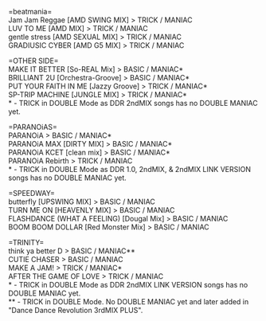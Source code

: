 =beatmania=
<br>Jam Jam Reggae [AMD SWING MIX] > TRICK / MANIAC
<br>LUV TO ME [AMD MIX] > TRICK / MANIAC
<br>gentle stress [AMD SEXUAL MIX] > TRICK / MANIAC
<br>GRADIUSIC CYBER [AMD G5 MIX] > TRICK / MANIAC

=OTHER SIDE=
<br>MAKE IT BETTER [So-REAL Mix] > BASIC / MANIAC*
<br>BRILLIANT 2U [Orchestra-Groove] > BASIC / MANIAC*
<br>PUT YOUR FAITH IN ME [Jazzy Groove] > TRICK / MANIAC*
<br>SP-TRIP MACHINE [JUNGLE MIX] > TRICK / MANIAC*
<br>* - TRICK in DOUBLE Mode as DDR 2ndMIX songs has no DOUBLE MANIAC yet.

=PARANOiAS=
<br>PARANOiA > BASIC / MANIAC*
<br>PARANOiA MAX [DIRTY MIX] > BASIC / MANIAC*
<br>PARANOiA KCET [clean mix] > BASIC / MANIAC*
<br>PARANOiA Rebirth > TRICK / MANIAC
<br>* - TRICK in DOUBLE Mode as DDR 1.0, 2ndMIX, & 2ndMIX LINK VERSION songs has no DOUBLE MANIAC yet.

=SPEEDWAY=
<br>butterfly [UPSWING MIX] > BASIC / MANIAC
<br>TURN ME ON [HEAVENLY MIX] > BASIC / MANIAC
<br>FLASHDANCE (WHAT A FEELING) [Dougal Mix] > BASIC / MANIAC
<br>BOOM BOOM DOLLAR [Red Monster Mix] > BASIC / MANIAC

=TRINITY=
<br>think ya better D > BASIC / MANIAC**
<br>CUTIE CHASER > BASIC / MANIAC
<br>MAKE A JAM! > TRICK / MANIAC*
<br>AFTER THE GAME OF LOVE > TRICK / MANIAC
<br>* - TRICK in DOUBLE Mode as DDR 2ndMIX LINK VERSION songs has no DOUBLE MANIAC yet.
<br>** - TRICK in DOUBLE Mode. No DOUBLE MANIAC yet and later added in "Dance Dance Revolution 3rdMIX PLUS".
